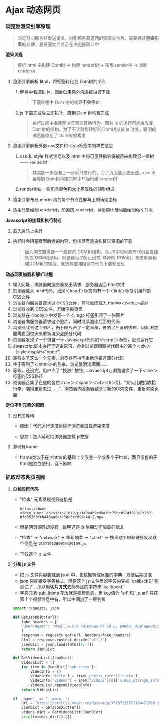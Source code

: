 # Ajax 动态网页

### 浏览器渲染引擎原理

> 浏览器向服务器发送请求，得到服务器返回的资源文件后，需要经过**渲染引擎**的处理，将资源文件显示在浏览器窗口中

**渲染流程**

> 解析 html 来构建 Dom树 -> 构建 render树 -> 布局 render树 -> 绘制 render树

1. 渲染引擎解析 html，将标签转化为 Dom树的节点

   1. 解析中若遇到 js，则会启用另外的连接进行下载

      > 下载过程中 Dom 树的构建**不会停止**

   2. js 下载完成后立即执行，直到 Dom 树构建完成

      > 执行过程中会阻塞浏览器的其他行为，因为 js 的运行可能会改变 Dom树的结构，为了不让刚构建好的 Dom树又被 js 改变，聪明的浏览器停止了 Dom树的构建

2. 渲染引擎解析外部 css文件和 style标签中的样式信息

   1. css 和 style 样式信息以及 html 中的可见性指令将被用来构建另一棵树—— render树

      > 其实这一步是和上一步同时进行的，为了页面显示更迅速，css 不会等到 Dom树构建完毕才开始构建 render树

   2. render树由一些包含颜色和大小等属性的矩形组成

3. 渲染引擎布局 render树的每个节点在屏幕上的确切坐标

4. 渲染引擎绘制 render树，即遍历 render树，并使用UI后端层绘制每个节点



**Javascript的加载和执行特点**

1. 载入后马上执行

2. 执行时会阻塞页面后续的内容，包括页面渲染和其它资源的下载

   > 因为浏览器需要一个稳定的 DOM树结构，而 JS中很可能有代码会直接改变 DOM树结构，浏览器为了防止出现 JS修改 DOM树，需要重新构建DOM树的情况，就选择直接阻塞其他的下载和呈现



**动态网页加载和解析过程**

1. 输入网址，浏览器向服务器发出请求，服务器返回 html文件
2. 浏览器载入 html代码，发现＜head＞标签内有一个＜link＞标签引用外部 CSS文件
3. 浏览器向服务器请求这个CSS文件，同时继续载入 html中＜body＞部分
4. 浏览器收到 CSS文件，开始渲染页面
5. 浏览器在＜body＞中发现一个＜img＞标签引用了一张图片
6. 浏览器向服务器请求这个图片，同时继续渲染后面的代码
7. 浏览器收到这个图片，由于图片占了一定面积，影响了后面的排布，因此浏览器需要回过头来重新渲染这部分代码
8. 浏览器发现了一个包含一行 Javascript代码的＜script＞标签，赶快运行它
9. Javascript脚本执行了这条语句，命令浏览器隐藏掉代码中的某个＜div＞（style.display=”none”）
10. 突然少了这么一个元素，浏览器不得不重新渲染这部分代码
11. 终于等到了＜/html＞的到来，浏览器泪流满面……
12. 等等，还没完，用户点了 “换肤” 按钮，Javascript让浏览器换了一下＜link＞标签的CSS路径
13. 浏览器召集了在座的各位＜div＞＜span＞＜ul＞＜li＞们，“大伙儿收拾收拾行李，咱得重新来过……”，浏览器向服务器请求了新的CSS文件，重新渲染页面



**定位不到元素的原因**

1. 没有加等待

   * 原因：代码运行速度远快于浏览器加载渲染速度

   * 思路：加入延迟给浏览器加载 js数据

2. 源码有frame

   * frame类似于在主html 的基础上又嵌套一个或多个子html，而且嵌套的子html是独立使用，互不影响



### 抓取动态网页视频

1. **分析网页代码**

   * "检查" 元素发现视频链接是 

     `https://boot-video.xuexi.cn/video/1012/p/de0eab9c9ba30c75bc8574f91188d252-bfd35263f6b446aa8eba38c3cf996c44-2.mp4`

   * 但是网页源码却没有，说明这是 js 后期动态加载的信息

   * "检查" -> "network" -> 重新加载 -> "ctr+f" -> 搜索这个视频链接发现这个信息在 `2457151200699439109.js`

   * 下载这个 js 文件

2. **分析 js 文件**

   * 把 js 文件内容装载到 json 中，把数据转成标准的字典，方便后期提取
   * json 只能接受字典格式，但是这个 js 文件里的字典内容被 'callback()' 包裹住了，所以用**切片方式**去掉外层的字符串 'callback()'
   * 字典元素 sub_items 存放就是视频信息，但 key值为 'url' 和 'js_url' 只在第 1 个视频信息中有，所以中间加了一层判断

   ```python
   import requests, json
   
   def GetJsonDict(url):
       fake_headers = {
       'User-Agent': 'Mozilla/5.0 (Windows NT 10.0; WOW64) AppleWebKit/537.36 (KHTML, like Gecko) Chrome/79.0.3945.79 Safari/537.36'
       }
       response = requests.get(url, headers=fake_headers)
       html = response.content.decode('utf-8')
       JsonDict = json.loads(html[9:-1])
       return JsonDict
   
   def GetVideosList(JsonDict):
       VideosList = []
       for item in JsonDict['sub_items']:
           VideoInfo = {}
           VideoInfo['title'] = item['pcsite_info']['title']
           VideoInfo['videos'] = item['videos'][0]['video_storage_info'][0]['normal']
           VideosList.append(VideoInfo)
       return VideosList
   
   if __name__ == '__main__':
       url = 'https://article.xuexi.cn/data/app/15757223571164471700.js'
       JsonDict = GetJsonDict(url)
       videos_dict = GetVideosList(JsonDict)
       print(videos_dict[0:2])
   ```

   







